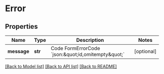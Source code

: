 # Error

## Properties
Name | Type | Description | Notes
------------ | ------------- | ------------- | -------------
**message** | **str** | Code    FormErrorCode &#x60;json:\&quot;id,omitempty\&quot;&#x60; | [optional] 

[[Back to Model list]](../README.md#documentation-for-models) [[Back to API list]](../README.md#documentation-for-api-endpoints) [[Back to README]](../README.md)


